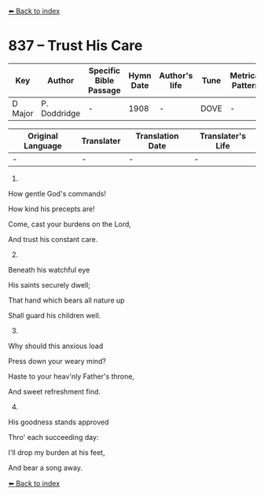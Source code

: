 [⬅️ Back to index](../README.md)

# 837 – Trust His Care

Key | Author   | Specific Bible Passage     |Hymn Date |Author's life |Tune |Metrical Pattern   |Composer/Source
-- | --------- | ---------------------------|----------|--------------|-----|-------------------|-------------  
D Major |P. Doddridge |- |1908 |- |DOVE |- |W. B. Bradbury

Original Language | Translater | Translation Date   | Translater's Life  
----------------- | --------- | --------------------|-------------     
\- |- |- |-




1.

How gentle God's commands!

How kind his precepts are!

Come, cast your burdens on the Lord,

And trust his constant care.



2.

Beneath his watchful eye

His saints securely dwell;

That hand which bears all nature up

Shall guard his children well.



3.

Why should this anxious load

Press down your weary mind?

Haste to your heav'nly Father's throne,

And sweet refreshment find.



4.

His goodness stands approved

Thro' each succeeding day:

I'll drop my burden at his feet,

And bear a song away.

[⬅️ Back to index](../README.md)
